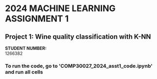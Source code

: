 # 2024 MACHINE LEARNING ASSIGNMENT 1

## Project 1: Wine quality classification with K-NN

**STUDENT NUMBER:**  
1266382

### To run the code, go to 'COMP30027_2024_asst1_code.ipynb' and run all cells